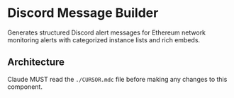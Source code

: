 # Discord Message Builder

Generates structured Discord alert messages for Ethereum network monitoring alerts with categorized instance lists and rich embeds.

## Architecture  
Claude MUST read the `./CURSOR.mdc` file before making any changes to this component.